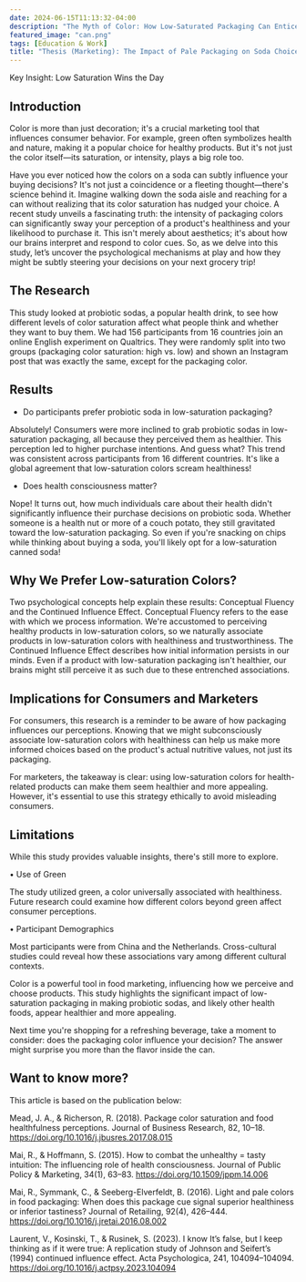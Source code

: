 ```yaml
---
date: 2024-06-15T11:13:32-04:00
description: "The Myth of Color: How Low-Saturated Packaging Can Entice You to Make a Purchase?"
featured_image: "can.png"
tags: [Education & Work]
title: "Thesis (Marketing): The Impact of Pale Packaging on Soda Choices"
---
```

Key Insight: Low Saturation Wins the Day

## Introduction
Color is more than just decoration; it's a crucial marketing tool that influences consumer behavior. For example, green often symbolizes health and nature, making it a popular choice for healthy products. But it's not just the color itself—its saturation, or intensity, plays a big role too.

Have you ever noticed how the colors on a soda can subtly influence your buying decisions? It's not just a coincidence or a fleeting thought—there's science behind it. Imagine walking down the soda aisle and reaching for a can without realizing that its color saturation has nudged your choice. A recent study unveils a fascinating truth: the intensity of packaging colors can significantly sway your perception of a product's healthiness and your likelihood to purchase it. This isn't merely about aesthetics; it's about how our brains interpret and respond to color cues. So, as we delve into this study, let’s uncover the psychological mechanisms at play and how they might be subtly steering your decisions on your next grocery trip!

## The Research
This study looked at probiotic sodas, a popular health drink, to see how different levels of color saturation affect what people think and whether they want to buy them. We had 156 participants from 16 countries join an online English experiment on Qualtrics. They were randomly split into two groups (packaging color saturation: high vs. low) and shown an Instagram post that was exactly the same, except for the packaging color.

## Results
- Do participants prefer probiotic soda in low-saturation packaging?

Absolutely! Consumers were more inclined to grab probiotic sodas in low-saturation packaging, all because they perceived them as healthier. This perception led to higher purchase intentions. And guess what? This trend was consistent across participants from 16 different countries. It's like a global agreement that low-saturation colors scream healthiness!

- Does health consciousness matter?

Nope! It turns out, how much individuals care about their health didn't significantly influence their purchase decisions on probiotic soda. Whether someone is a health nut or more of a couch potato, they still gravitated toward the low-saturation packaging. So even if you're snacking on chips while thinking about buying a soda, you'll likely opt for a low-saturation canned soda!

## Why We Prefer Low-saturation Colors?
Two psychological concepts help explain these results: Conceptual Fluency and the Continued Influence Effect. Conceptual Fluency refers to the ease with which we process information. We're accustomed to perceiving healthy products in low-saturation colors, so we naturally associate products in low-saturation colors with healthiness and trustworthiness. The Continued Influence Effect describes how initial information persists in our minds. Even if a product with low-saturation packaging isn't healthier, our brains might still perceive it as such due to these entrenched associations.

## Implications for Consumers and Marketers
For consumers, this research is a reminder to be aware of how packaging influences our perceptions. Knowing that we might subconsciously associate low-saturation colors with healthiness can help us make more informed choices based on the product's actual nutritive values, not just its packaging.

For marketers, the takeaway is clear: using low-saturation colors for health-related products can make them seem healthier and more appealing. However, it's essential to use this strategy ethically to avoid misleading consumers.

## Limitations
While this study provides valuable insights, there's still more to explore.

•	Use of Green

The study utilized green, a color universally associated with healthiness. Future research could examine how different colors beyond green affect consumer perceptions.

•	Participant Demographics

Most participants were from China and the Netherlands. Cross-cultural studies could reveal how these associations vary among different cultural contexts.

Color is a powerful tool in food marketing, influencing how we perceive and choose products. This study highlights the significant impact of low-saturation packaging in making probiotic sodas, and likely other health foods, appear healthier and more appealing.

Next time you're shopping for a refreshing beverage, take a moment to consider: does the packaging color influence your decision? The answer might surprise you more than the flavor inside the can.

## Want to know more? 
This article is based on the publication below:

Mead, J. A., & Richerson, R. (2018). Package color saturation and food healthfulness perceptions. Journal of Business Research, 82, 10–18. https://doi.org/10.1016/j.jbusres.2017.08.015 

Mai, R., & Hoffmann, S. (2015). How to combat the unhealthy = tasty intuition: The influencing role of health consciousness. Journal of Public Policy & Marketing, 34(1), 63–83. https://doi.org/10.1509/jppm.14.006

Mai, R., Symmank, C., & Seeberg-Elverfeldt, B. (2016). Light and pale colors in food packaging: When does this package cue signal superior healthiness or inferior tastiness? Journal of Retailing, 92(4), 426–444. https://doi.org/10.1016/j.jretai.2016.08.002

Laurent, V., Kosinski, T., & Rusinek, S. (2023). I know It’s false, but I keep thinking as if it were true: A replication study of Johnson and Seifert’s (1994) continued influence effect. Acta Psychologica, 241, 104094–104094. https://doi.org/10.1016/j.actpsy.2023.104094




